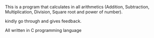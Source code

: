 This is a program that calculates in all arithmetics (Addition, Subtraction, Multiplication, Division, Square root and power of number).

kindly go through and gives feedback.

All written in C programming language